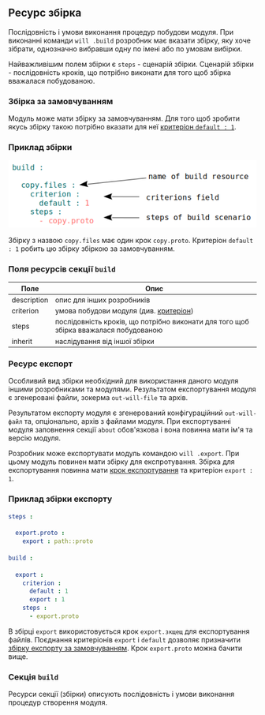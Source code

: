 ## Ресурс збірка

Послідовність і умови виконання процедур побудови модуля. При виконанні команди <code>will .build</code> розробник має вказати збірку, яку хоче зібрати, однозначно вибравши одну по імені або по умовам вибірки.

Найважливішим полем збірки є `steps` - сценарій збірки. Сценарій збірки - послідовність кроків, що потрібно виконати для того щоб збірка вважалася побудованою.

### Збірка за замовчуванням

Модуль може мати збірку за замовчуванням. Для того щоб зробити якусь збірку такою потрібно вказати для неї [критеріон `default : 1`](Criterion.md#Використання).

### Приклад збірки

![section.build.png](./Images/section.build.png)

Збірку з назвою `copy.files` має один крок `copy.proto`. Критеріон `default : 1` робить цю збірку збіркою за замовчуванням.

### Поля ресурсів секції `build`  

| Поле          | Опис                                                             |
|---------------|------------------------------------------------------------------|
| description   | опис для інших розробників                                       |
| criterion     | умова побудови модуля (див. [критеріон](Criterion.md))          |
| steps         | послідовність кроків, що потрібно виконати для того щоб збірка вважалася побудованою        |
| inherit       | наслідування від іншої збірки                        |

### Ресурс експорт

Особливий вид збірки необхідний для використання даного модуля іншими розробниками та модулями. Результатом експортування модуля є згенеровані файли, зокерма <code>out-will-file</code> та архів.

Результатом експорту модуля є згенерований конфігураційний `out-will-файл` та, опціонально, архів з файлами модуля. При експортуванні модуля заповнення секції `about` обов'язкова і вона повинна мати ім'я та версію модуля.  

Розробник може експортувати модуль командою `will .export`. При цьому модуль повинен мати збірку для експротування. Збірка для експортування повинна мати [крок експортування](ResourceStep.md#вбудований-крок-predefinedexport) та критеріон `export : 1`.

### Приклад збірки експорту

```yaml
steps :

  export.proto :
    export : path::proto

build :

  export :
    criterion :
      default : 1
      export : 1
    steps :
      - export.proto
```

В збірці `export` використовується крок `export.зкщещ` для експортування файлів. Поєднання критеріонів `export` i `default` дозволяє призначити [збірку експорту за замовчуванням](Criterion.md#Використання). Крок `export.proto` можна бачити вище.

### Секція <code>build</code>

Ресурси секції (збірки) описують послідовність і умови виконання процедур створення модуля.  
